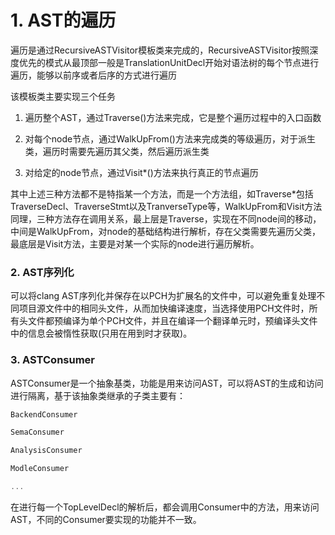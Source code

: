 # 1. AST的遍历

遍历是通过RecursiveASTVisitor模板类来完成的，RecursiveASTVisitor按照深度优先的模式从最顶部一般是TranslationUnitDecl开始对语法树的每个节点进行遍历，能够以前序或者后序的方式进行遍历

该模板类主要实现三个任务

1. 遍历整个AST，通过Traverse()方法来完成，它是整个遍历过程中的入口函数

2. 对每个node节点，通过WalkUpFrom()方法来完成类的等级遍历，对于派生类，遍历时需要先遍历其父类，然后遍历派生类

3. 对给定的node节点，通过Visit*()方法来执行真正的节点遍历

其中上述三种方法都不是特指某一个方法，而是一个方法组，如Traverse*包括TraverseDecl、TraverseStmt以及TranverseType等，WalkUpFrom和Visit方法同理，三种方法存在调用关系，最上层是Traverse，实现在不同node间的移动，中间是WalkUpFrom，对node的基础结构进行解析，存在父类需要先遍历父类，最底层是Visit方法，主要是对某一个实际的node进行遍历解析。



### 2. AST序列化

可以将clang AST序列化并保存在以PCH为扩展名的文件中，可以避免重复处理不同项目源文件中的相同头文件，从而加快编译速度，当选择使用PCH文件时，所有头文件都预编译为单个PCH文件，并且在编译一个翻译单元时，预编译头文件中的信息会被惰性获取(只用在用到时才获取)。



### 3. ASTConsumer

ASTConsumer是一个抽象基类，功能是用来访问AST，可以将AST的生成和访问进行隔离，基于该抽象类继承的子类主要有：

```c++
BackendConsumer

SemaConsumer

AnalysisConsumer

ModleConsumer

...

```



在进行每一个TopLevelDecl的解析后，都会调用Consumer中的方法，用来访问AST，不同的Consumer要实现的功能并不一致。